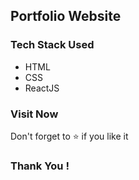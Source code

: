## Portfolio Website
 
<h3>Tech Stack Used</h3>
 <ul>
 <li>HTML</li>
 <li>CSS</li>
 <li>ReactJS</li>
 </ul>
 
<h3>Visit Now <a href="https://prachi-gore-portfolio.netlify.app/"></a></h3>
<p>Don't forget to ⭐ if you like it</p>

<h3>Thank You !</h3>
<br>

    
